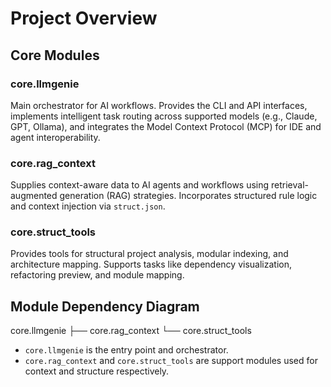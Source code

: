 # Project Overview

## Core Modules

### core.llmgenie
Main orchestrator for AI workflows. Provides the CLI and API interfaces, implements intelligent task routing across supported models (e.g., Claude, GPT, Ollama), and integrates the Model Context Protocol (MCP) for IDE and agent interoperability.

### core.rag_context
Supplies context-aware data to AI agents and workflows using retrieval-augmented generation (RAG) strategies. Incorporates structured rule logic and context injection via `struct.json`.

### core.struct_tools
Provides tools for structural project analysis, modular indexing, and architecture mapping. Supports tasks like dependency visualization, refactoring preview, and module mapping.

## Module Dependency Diagram

core.llmgenie
├── core.rag_context
└── core.struct_tools

- `core.llmgenie` is the entry point and orchestrator.
- `core.rag_context` and `core.struct_tools` are support modules used for context and structure respectively. 